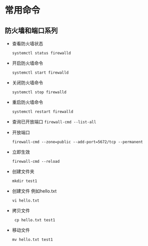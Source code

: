 # 常用命令
## 防火墙和端口系列
* 查看防火墙状态
   
   ```systemctl status firewalld```
   
 * 开启防火墙命令
   
   ``` systemctl start firewalld  ```

 * 关闭防火墙命令
   
   ``` systemctl stop firewalld  ```
  
  * 重启防火墙命令
   
    ``` systemctl restart firewalld  ```
  
  * 查询已开放端口
    ``` firewall-cmd --list-all ```
  
  * 开放端口
  
     ```firewall-cmd --zone=public --add-port=5672/tcp --permanent```
     
  * 立即生效
  
    ```firewall-cmd --reload```
   
    
   
   * 创建文件夹
   
     ``` mkdir test1 ```
   
   * 创建文件 例如hello.txt
   
      ``` vi hello.txt ```
   
   * 拷贝文件
   
     ``` cp hello.txt test1```
     
   * 移动文件
   
     ```mv hello.txt test1``` 
     
   
